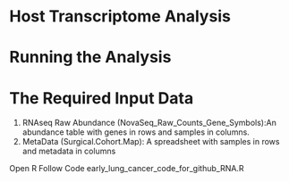 # Host Transcriptome Analysis

# Running the Analysis

# The Required Input Data

1. RNAseq Raw Abundance (NovaSeq_Raw_Counts_Gene_Symbols):An abundance table with genes in rows and samples in columns.
2. MetaData (Surgical.Cohort.Map): A spreadsheet with samples in rows and metadata in columns

Open R
Follow Code early_lung_cancer_code_for_github_RNA.R
